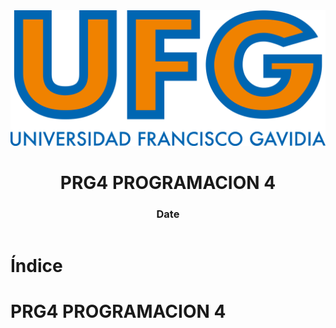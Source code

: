 <!-- title: PRG4 PROGRAMACION 4 -->

<link rel="stylesheet" href="../../static/style.css">

<script defer src="../../static/script.js"></script>

<header>

<img src="../../static/logo.png">

# PRG4 PROGRAMACION 4 <!-- omit in toc -->

### Date <!-- omit in toc -->

</header>

<toc>

# Índice <!-- omit in toc -->

</toc>

# PRG4 PROGRAMACION 4

